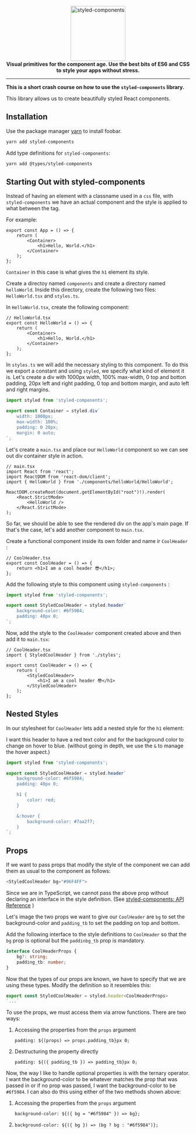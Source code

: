 <div align="center">
  <a href="https://www.styled-components.com">
    <img alt="styled-components" src="https://raw.githubusercontent.com/styled-components/brand/master/styled-components.png" height="150px" />
  </a>
</div>

<div align="center">
  <strong>Visual primitives for the component age. Use the best bits of ES6 and CSS to style your apps without stress.</strong>
</div>

-------

**This is a short crash course on how to use the `styled-components` library.**

This library allows us to create beautifully styled React components. 

## Installation

Use the package manager [yarn](https://yarnpkg.com/) to install foobar.

```bash
yarn add styled-components
```

Add type definitions for `styled-components`:

```bash
yarn add @types/styled-components
```

## Starting Out with styled-components

Instead of having an element with a classname used in a `css` file, with `styled-components` we have an actual component and the style is applied to what between the tag. 

For example: 

```tsx
export const App = () => {
    return (
        <Container>
            <h1>Hello, World.</h1>
        </Container>
    );
};
```

`Container` in this case is what gives the `h1` element its style. 

Create a directoy named `components` and create a directory named `helloWorld`. Inside this directory, create the following two files: `HelloWorld.tsx` and `styles.ts`. 

In `HelloWorld.tsx`, create the following component:

```tsx
// HelloWorld.tsx
export const HelloWorld = () => {
    return (
        <Container>
            <h1>Hello, World.</h1>
        </Container>
    );
};
```

In `styles.ts` we will add the necessary styling to this component. To do this we export a constant and using `styled`, we specify what kind of element it is. Let's create a div with 1000px width, 100% max-width, 0 top and botton padding, 20px left and right padding, 0 top and bottom margin, and auto left and right margins. 

```ts
import styled from 'styled-components';

export const Container = styled.div`
    width: 1000px;
    max-width: 100%;
    padding: 0 20px;
    margin: 0 auto;
`;
```

Let's create a `main.tsx` and place our `HelloWorld` component so we can see out div container style in action. 

```tsx
// main.tsx
import React from 'react';
import ReactDOM from 'react-dom/client';
import { HelloWorld } from './components/helloWorld/HelloWorld';

ReactDOM.createRoot(document.getElementById("root")!).render(
    <React.StrictMode>
        <HelloWorld />
    </React.StrictMode>
);
```

So far, we should be able to see the rendered div on the app's main page.  If that's the case, let's add another component to `main.tsx`. 

Create a functional component inside its own folder and name ir `CoolHeader` :

```tsx
// CoolHeader.tsx
export const CoolHeader = () => {
    return <h1>I am a cool header 😎</h1>;
};
```

Add the following style to this component using `styled-components` :

```ts
import styled from 'styled-components';

export const StyledCoolHeader = styled.header`
    background-color: #6f5984;
    padding: 40px 0;
`;
```

Now, add the style to the `CoolHeader` component created above and then add it to `main.tsx`:

```tsx
// CoolHeader.tsx
import { StyledCoolHeader } from './styles';

export const CoolHeader = () => {
    return (
        <StyledCoolHeader>
            <h1>I am a cool header 😎</h1>
        </StyledCoolHeader>
    );
};
```

## Nested Styles

In our stylesheet for `CoolHeader` lets add a nested style for the `h1` element:

I want this header to have a red text color and for the background color to change on hover to blue.  (without going in depth, we use the `&` to manage the hover aspect.)

```ts
import styled from 'styled-components';

export const StyledCoolHeader = styled.header`
    background-color: #6f5984;
    padding: 40px 0;

    h1 {
        color: red;
    }

    &:hover {
        background-color: #7aa2f7;
    }
`;
```

## Props

If we want to pass props that modify the style of the component we can add them as usual to the component as follows:

```ts
<StyledCoolHeader bg="#96F4FF">
```

Since we are in TypeScript, we cannot pass the above prop without declaring an interface in the style definition. (See [styled-components: API Reference](https://styled-components.com/docs/api#using-custom-props) )

Let's image the two props we want to give our `CoolHeader` are `bg` to set the background-color and `padding_tb` to set the padding on top and bottom. 

Add the following interface to the style definitions to `CoolHeader` so that the `bg` prop is optional but the `paddinbg_tb` prop is mandatory.

```ts
interface CoolHeaderProps {
    bg?: string;
    padding_tb: number;
}
```

Now that the types of our props are known, we have to specify that we are using these types. Modify the definition so it resembles this:

```ts
export const StyledCoolHeader = styled.header<CoolHeaderProps>
`...`
```

To use the props, we must access them via arrow functions. There are two ways:

1. Accessing the properties from the `props` argument
   
   ```tsx
   padding: ${(props) => props.padding_tb}px 0;
   ```

2. Destructuring the property directly
   
   ```tsx
   padding: ${({ padding_tb }) => padding_tb}px 0;
   ```

Now, the way I like to handle optional properties is with the ternary operator. I want the background-color to be whatever matches the prop that was passed in or if no prop was passed, I want the background-color to be `#6f5984`. I can also do this using either of the two methods shown above:

1. Accessing the properties from the `props` argument
   
   ```tsx
   background-color: ${({ bg = "#6f5984" }) => bg};
   ```
2. ```tsx
   background-color: ${({ bg }) => (bg ? bg : "#6f5984")};
   ```


